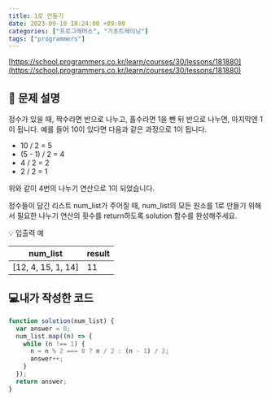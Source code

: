 ```yaml
---
title: 1로 만들기
date: 2023-09-10 18:24:00 +09:00
categories: ["프로그래머스", "기초트레이닝"]
tags: ["programmers"]
---
```


[https://school.programmers.co.kr/learn/courses/30/lessons/181880](https://school.programmers.co.kr/learn/courses/30/lessons/181880)

## 📔 문제 설명

정수가 있을 때, 짝수라면 반으로 나누고, 홀수라면 1을 뺀 뒤 반으로 나누면, 마지막엔 1이 됩니다. 예를 들어 10이 있다면 다음과 같은 과정으로 1이 됩니다.

- 10 / 2 = 5
- (5 - 1) / 2 = 4
- 4 / 2 = 2
- 2 / 2 = 1

위와 같이 4번의 나누기 연산으로 1이 되었습니다.

정수들이 담긴 리스트 num_list가 주어질 때, num_list의 모든 원소를 1로 만들기 위해서 필요한 나누기 연산의 횟수를 return하도록 solution 함수를 완성해주세요.

💡 입출력 예

| num_list           | result |
| ------------------ | ------ |
| [12, 4, 15, 1, 14] | 11     |

## 💻내가 작성한 코드

```js
function solution(num_list) {
  var answer = 0;
  num_list.map((n) => {
    while (n !== 1) {
      n = n % 2 === 0 ? n / 2 : (n - 1) / 2;
      answer++;
    }
  });
  return answer;
}
```
